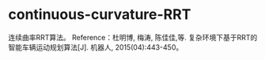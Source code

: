 # continuous-curvature-RRT
连续曲率RRT算法。
Reference：杜明博, 梅涛, 陈佳佳,等. 复杂环境下基于RRT的智能车辆运动规划算法[J]. 机器人, 2015(04):443-450。
